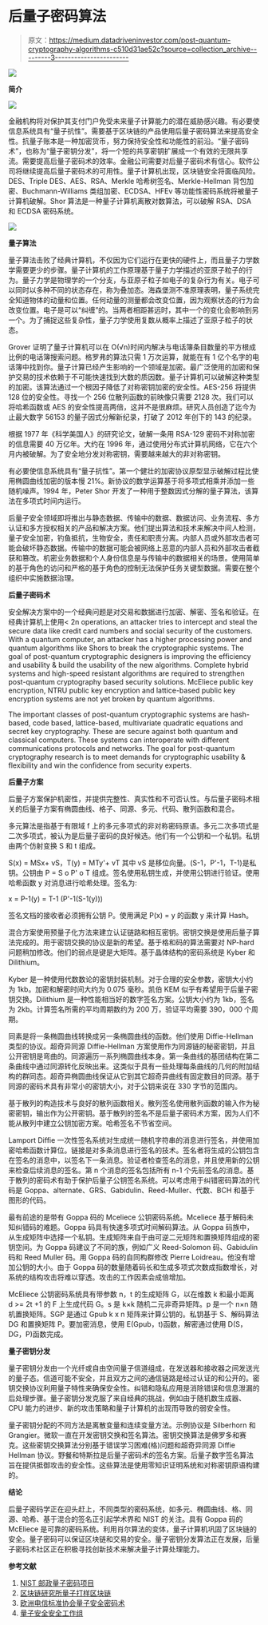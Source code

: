# 后量子密码算法

> 原文：<https://medium.datadriveninvestor.com/post-quantum-cryptography-algorithms-c510d31ae52c?source=collection_archive---------3----------------------->

[![](img/ce659685e6fa609cf1edb0993c9a4d07.png)](http://www.track.datadriveninvestor.com/1B9E)

**简介**

![](img/bbd8d3af442a7ea0cc58618cec1ee188.png)

金融机构将对保护其支付门户免受未来量子计算能力的潜在威胁感兴趣。有必要使信息系统具有“量子抗性”。需要基于区块链的产品使用后量子密码算法来提高安全性。抗量子账本是一种加密货币，努力保持安全性和功能性的前沿。“量子密码术”，也称为“量子密钥分发”，将一个短的共享密钥扩展成一个有效的无限共享流。需要提高后量子密码术的效率。金融公司需要对后量子密码术有信心。软件公司将继续提高后量子密码术的可用性。量子计算机出现，区块链安全将面临风险。DES、Triple DES、AES、RSA、Merkle 哈希树签名、Merkle-Hellman 背包加密、Buchmann-Williams 类组加密、ECDSA、HFEv 等功能性密码系统将被量子计算机破解。Shor 算法是一种量子计算机离散对数算法，可以破解 RSA、DSA 和 ECDSA 密码系统。

![](img/3513fda59041b579e6a90a41eb1d0767.png)

**量子算法**

量子算法击败了经典计算机，不仅因为它们运行在更快的硬件上，而且量子力学数学需要更少的步骤。量子计算机的工作原理基于量子力学描述的亚原子粒子的行为。量子力学是物理学的一个分支，与亚原子粒子如电子的复杂行为有关。电子可以同时以多种不同的状态存在，称为叠加态。海森堡测不准原理表明，量子系统完全知道物体的动量和位置。任何动量的测量都会改变位置，因为观察状态的行为会改变位置。电子是可以“纠缠”的。当两者相距甚远时，其中一个的变化会影响到另一个。为了捕捉这些复杂性，量子力学使用复数从概率上描述了亚原子粒子的状态。

Grover 证明了量子计算机可以在 O(√n)时间内解决与电话簿条目数量的平方根成比例的电话簿搜索问题。格罗弗的算法只需 1 万次运算，就能在有 1 亿个名字的电话簿中找到你。量子计算已经产生影响的一个领域是加密。最广泛使用的加密和保护交易的技术依赖于不可能快速找到大数的质因数。量子计算机可以破解这种类型的加密。该算法通过一个根因子降低了对称密钥加密的安全性。AES-256 将提供 128 位的安全性。寻找一个 256 位散列函数的前映像只需要 2128 次。我们可以将哈希函数或 AES 的安全性提高两倍，这并不是很麻烦。研究人员创造了迄今为止最大数字 56153 的量子因式分解新纪录，打破了 2012 年创下的 143 的纪录。

根据 1977 年《科学美国人》的研究论文，破解一条用 RSA-129 密码不对称加密的信息需要 40 万亿年。大约在 1996 年，通过使用分布式计算机网络，它在六个月内被破解。为了安全地分发对称密钥，需要越来越大的非对称密钥。

有必要使信息系统具有“量子抗性”。第一个健壮的加密协议原型显示破解过程比使用椭圆曲线加密的版本慢 21%。新协议的数学运算基于将多项式相乘并添加一些随机噪声。1994 年，Peter Shor 开发了一种用于整数因式分解的量子算法，该算法在多项式时间内运行。

后量子安全领域即将推出与静态数据、传输中的数据、数据访问、业务流程、多方认证和多方授权相关的产品和解决方案。他们提出算法和技术来解决中间人检测，量子安全加密，钓鱼抵抗，生物安全，责任和职责分离。内部人员或外部攻击者可能会破坏静态数据。传输中的数据可能会被网络上恶意的内部人员和外部攻击者截获和篡改。机密业务数据和个人身份信息是与传输中的数据相关的场景。使用简单的基于角色的访问和严格的基于角色的控制无法保护任务关键型数据。需要在整个组织中实施数据治理。

**后量子密码术**

安全解决方案中的一个经典问题是对交易和数据进行加密、解密、签名和验证。在经典计算机上使用< 2n operations, an attacker tries to intercept and steal the secure data like credit card numbers and social security of the customers. With a quantum computer, an attacker has a higher processing power and quantum algorithms like Shors to break the cryptographic systems. The goal of post-quantum cryptographic designers is improving the efficiency and usability & build the usability of the new algorithms. Complete hybrid systems and high-speed resistant algorithms are required to strengthen post-quantum cryptography based security solutions. McEliece public key encryption, NTRU public key encryption and lattice-based public key encryption systems are not yet broken by quantum algorithms.

The important classes of post-quantum cryptographic systems are hash-based, code based, lattice-based, multivariate quadratic equations and secret key cryptography. These are secure against both quantum and classical computers. These systems can interoperate with different communications protocols and networks. The goal for post-quantum cryptography research is to meet demands for cryptographic usability & flexibility and win the confidence from security experts.

**后量子方案**

后量子方案保护机密性，并提供完整性、真实性和不可否认性。与后量子密码术相关的后量子方案有椭圆曲线、格子、同源、多元、代码、散列函数和混合。

多元算法是指基于有限域 f 上的多元多项式的非对称密码原语。多元二次多项式是二次多项式，被认为是后量子密码的良好候选。他们有一个公钥和一个私钥。私钥由两个仿射变换 S 和 t 组成。

S(x) = MSx+ vS，T(y) = MTy'+ vT 其中 vS 是移位向量。(S-1，P'-1，T-1)是私钥。公钥由 P = S o P' o T 组成。签名使用私钥生成，并使用公钥进行验证。使用哈希函数 y 对消息进行哈希处理。签名为:

x = P-1(y) = T-1 (P'-1(S-1(y)))

签名文档的接收者必须拥有公钥 P。使用满足 P(x) = y 的函数 y 来计算 Hash。

混合方案使用预量子化方法来建立认证链路和相互密钥。密钥交换是使用后量子算法完成的。用于密钥交换的协议是新的希望。基于格和码的算法需要对 NP-hard 问题稍加修改。他们的弱点是键是大矩阵。基于晶体结构的密码系统是 Kyber 和 Dilithium。

Kyber 是一种使用代数数论的密钥封装机制。对于合理的安全参数，密钥大小约为 1kb。加密和解密时间大约为 0.075 毫秒。凯伯 KEM 似乎有希望用于后量子密钥交换。Dilithium 是一种性能相当好的数字签名方案。公钥大小约为 1kb，签名为 2kb。计算签名所需的平均周期数约为 200 万，验证平均需要 390，000 个周期。

同素是将一条椭圆曲线转换成另一条椭圆曲线的函数。他们使用 Diffie-Hellman 类型的协议。超奇异同源 Diffie-Hellman 方案使用作为同源链的秘密密钥，并且公开密钥是弯曲的。同源遍历一系列椭圆曲线本身。第一条曲线的基团结构在第二条曲线中通过同源转化反映出来。这类似于具有一些处理每条曲线的几何的附加结构的群同态。超奇异椭圆曲线保证从它到其它超奇异曲线有固定数目的同源。基于同源的密码术具有非常小的密钥大小，对于公钥来说在 330 字节的范围内。

基于散列的构造技术与良好的散列函数相关。散列签名使用散列函数的输入作为秘密密钥，输出作为公开密钥。基于散列的签名不是后量子密码术方案，因为人们不能从散列中建立公钥加密方案。哈希签名不节省空间。

Lamport Diffie 一次性签名系统对生成统一随机字符串的消息进行签名，并使用加密哈希函数计算位。链接是对多条消息进行签名的技术。签名者将生成的公钥包含在签名的消息中，以签名下一条消息。验证者检查签名的消息，并且使用新的公钥来检查后续消息的签名。第 n 个消息的签名包括所有 n-1 个先前签名的消息。基于散列的密码术有助于保护后量子公钥签名系统。可以考虑用于纠错密码算法的代码是 Goppa、alternate、GRS、Gabidulin、Reed-Muller、代数、BCH 和基于图形的代码。

最有前途的是带有 Goppa 码的 Mceliece 公钥密码系统。Mceliece 基于解码未知纠错码的难题。Goppa 码具有快速多项式时间解码算法。从 Goppa 码族中，从生成矩阵中选择一个私钥。生成矩阵来自于由可逆二元矩阵和置换矩阵组成的密钥空间。为 Goppa 码建议了不同的族，例如广义 Reed-Solomon 码、Gabidulin 码和 Reed Muller 码。用 Goppa 码的自同构群修改 Pierre Loidreau。他没有增加公钥的大小。由于 Goppa 码的数量随着码长和生成多项式次数成指数增长，对系统的结构攻击将难以穿透。攻击的工作因素会成倍增加。

McEliece 公钥密码系统具有带参数 n，t 的生成矩阵 G，以在维数 k 和最小距离 d >= 2t +1 的 F 上生成代码 G。s 是 k×k 随机二元非奇异矩阵。p 是一个 n×n 随机置换矩阵。SGP 是通过 Gpub k x n 矩阵来计算公钥的。私钥基于 S、解码算法 DG 和置换矩阵 P。要加密消息，使用 E(Gpub，t)函数，解密通过使用 D(S，DG，P)函数完成。

**量子密钥分发**

量子密钥分发由一个光纤或自由空间量子信道组成，在发送器和接收器之间发送光的量子态。信道可能不安全，并且双方之间的通信链路是经过认证的和公开的。密钥交换协议利用量子特性来确保安全性。纠错和隐私应用是消除错误和信息泄漏的后处理步骤。量子密钥分发克服了来自经典的挑战，例如由于随机数生成器、CPU 能力的进步、新的攻击策略和量子计算机的出现而导致的弱安全性。

量子密钥分配的不同方法是离散变量和连续变量方法。示例协议是 Silberhorn 和 Grangier。微软一直在开发密钥交换和签名算法。密钥交换算法是佛罗多和赛克。这些密钥交换算法分别基于错误学习困难(格)问题和超奇异同源 Diffie Hellman 协议。野餐和特斯拉是后量子密码术的签名方案。后量子数字签名算法旨在提供抵御攻击的安全性。这些算法是使用零知识证明系统和对称密钥原语构建的。

**结论**

后量子密码学正在迎头赶上，不同类型的密码系统，如多元、椭圆曲线、格、同源、哈希、基于混合的签名正引起学术界和 NIST 的关注。具有 Goppa 码的 McEliece 是可靠的密码系统。利用肖尔算法的变体，量子计算机巩固了区块链的安全。量子密码可以保证区块链和交易的安全。量子密钥分发算法正在发展，后量子密码术社区正在积极寻找创新技术来解决量子计算处理能力。

**参考文献**

1.  [NIST 邮政量子密码项目](https://csrc.nist.gov/Projects/Post-Quantum-Cryptography)
2.  [区块链研究所量子打样区块链](https://www.blockchainresearchinstitute.org/project/quantum-proofing-the-blockchain/)
3.  [欧洲电信标准协会量子安全密码术](https://www.etsi.org/technologies-clusters/technologies/quantum-safe-cryptography)
4.  [量子安全安全工作组](https://cloudsecurityalliance.org/artifacts/quantum-safe-security-working-group-charter/)